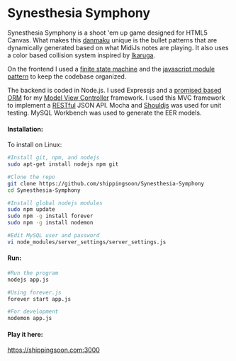 Synesthesia Symphony
====================

Synesthesia Symphony is a shoot 'em up game designed for HTML5 Canvas. What makes this <a href="https://en.wikipedia.org/wiki/Shoot_%27em_up#Types" target="_blank">danmaku</a> unique is the bullet patterns that are dynamically generated based on what MidiJs notes are playing. It also uses a color based collision system inspired by <a href="https://en.wikipedia.org/wiki/Ikaruga" target="_blank">Ikaruga</a>. 

On the frontend I used a <a href="https://github.com/shippingsoon/Finite-State-Machine" target="_blank">finite state machine</a> and the <a href="http://www.adequatelygood.com/JavaScript-Module-Pattern-In-Depth.html" target="_blank">javascript module pattern</a> to keep the codebase organized.

The backend is coded in Node.js. I used Expressjs and a <a href="http://docs.sequelizejs.com/en/latest/">promised based ORM</a> for my <a href="https://en.wikipedia.org/wiki/Model%E2%80%93view%E2%80%93controller">Model View Controller</a> framework. I used this MVC framework to implement a <a href="https://en.wikipedia.org/wiki/Representational_state_transfer">RESTful</a> JSON API. Mocha and <a href="https://github.com/shouldjs/should.js">Shouldjs</a> was used for unit testing. MySQL Workbench was used to generate the EER models.


#### Installation:

To install on Linux:<br/>
```sh
#Install git, npm, and nodejs
sudo apt-get install nodejs npm git

#Clone the repo
git clone https://github.com/shippingsoon/Synesthesia-Symphony
cd Synesthesia-Symphony

#Install global nodejs modules
sudo npm update
sudo npm -g install forever
sudo npm -g install nodemon

#Edit MySQL user and password
vi node_modules/server_settings/server_settings.js
```
#### Run:

```sh
#Run the program
nodejs app.js

#Using forever.js
forever start app.js

#For development
nodemon app.js
```

#### Play it here:
<a href="https://shippingsoon.com:3000" target="_blank">https://shippingsoon.com:3000</a>
